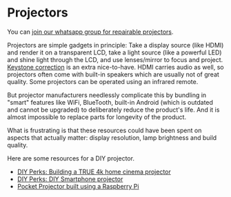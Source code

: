# Projectors

You can [join our whatsapp group for repairable projectors](https://chat.whatsapp.com/EIRzNqQkkAg2rtLFFdkPPM).

Projectors are simple gadgets in principle: Take a display source (like HDMI) and render it on a transparent LCD, take a light source (like a powerful LED) and shine light through the LCD, and use lenses/mirror to focus and project. [Keystone correction](https://www.cnet.com/tech/home-entertainment/what-is-keystone-correction-for-projectors-and-why-you-should-avoid-it/) is an extra nice-to-have. HDMI carries audio as well, so projectors often come with built-in speakers which are usually not of great quality. Some projectors can be operated using an infrared remote.

But projector manufacturers needlessly complicate this by bundling in "smart" features like WiFi, BlueTooth, built-in Android (which is outdated and cannot be upgraded) to deliberately reduce the product's life. And it is almost impossible to replace parts for longevity of the product.

What is frustrating is that these resources could have been spent on aspects that actually matter: display resolution, lamp brightness and build quality.

Here are some resources for a DIY projector.

* [DIY Perks: Building a TRUE 4k home cinema projector](https://www.youtube.com/watch?v=YfvTjQ9MCwY)
* [DIY Perks: DIY Smartphone projector](https://www.youtube.com/watch?v=FKL9_bdtHq0)
* [Pocket Projector built using a Raspberry Pi](https://www.mickmake.com/products/piprojector-1-x-series-documentation/)


